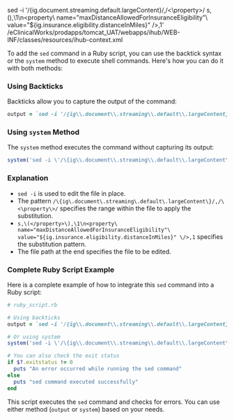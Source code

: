 sed -i '/{ig\.document\.streaming\.default\.largeContent}/,/\<\property\>/ s,\(</property>\),\1\n<property\ name="maxDistanceAllowedForInsuranceEligibility"\ value="${ig.insurance.eligibility.distanceInMiles}" \/>,1' /eClinicalWorks/prodapps/tomcat_UAT/webapps/ihub/WEB-INF/classes/resources/ihub-context.xml



To add the `sed` command in a Ruby script, you can use the backtick syntax or the `system` method to execute shell commands. Here's how you can do it with both methods:

### Using Backticks

Backticks allow you to capture the output of the command:

```ruby
output = `sed -i '/{ig\\.document\\.streaming\\.default\\.largeContent}/,/<\\property>/ s,\\(</property>\\),\\1\\n<property\\ name="maxDistanceAllowedForInsuranceEligibility"\\ value="${ig.insurance.eligibility.distanceInMiles}" \\/>,1' /eClinicalWorks/prodapps/tomcat_UAT/webapps/ihub/WEB-INF/classes/resources/ihub-context.xml`
```

### Using `system` Method

The `system` method executes the command without capturing its output:

```ruby
system('sed -i \'/\{ig\\.document\\.streaming\\.default\\.largeContent\}/,/<\\property>/ s,\\(</property>\\),\\1\\n<property\\ name="maxDistanceAllowedForInsuranceEligibility"\\ value="${ig.insurance.eligibility.distanceInMiles}" \\/>,1\' /eClinicalWorks/prodapps/tomcat_UAT/webapps/ihub/WEB-INF/classes/resources/ihub-context.xml')
```

### Explanation

- `sed -i` is used to edit the file in place.
- The pattern `/\{ig\.document\.streaming\.default\.largeContent\}/,/\<\property\>/` specifies the range within the file to apply the substitution.
- `s,\(</property>\),\1\n<property\ name="maxDistanceAllowedForInsuranceEligibility"\ value="${ig.insurance.eligibility.distanceInMiles}" \/>,1` specifies the substitution pattern.
- The file path at the end specifies the file to be edited.

### Complete Ruby Script Example

Here is a complete example of how to integrate this `sed` command into a Ruby script:

```ruby
# ruby_script.rb

# Using backticks
output = `sed -i '/{ig\\.document\\.streaming\\.default\\.largeContent}/,/<\\property>/ s,\\(</property>\\),\\1\\n<property\\ name="maxDistanceAllowedForInsuranceEligibility"\\ value="${ig.insurance.eligibility.distanceInMiles}" \\/>,1' /eClinicalWorks/prodapps/tomcat_UAT/webapps/ihub/WEB-INF/classes/resources/ihub-context.xml`

# Or using system
system('sed -i \'/\{ig\\.document\\.streaming\\.default\\.largeContent\}/,/<\\property>/ s,\\(</property>\\),\\1\\n<property\\ name="maxDistanceAllowedForInsuranceEligibility"\\ value="${ig.insurance.eligibility.distanceInMiles}" \\/>,1\' /eClinicalWorks/prodapps/tomcat_UAT/webapps/ihub/WEB-INF/classes/resources/ihub-context.xml')

# You can also check the exit status
if $?.exitstatus != 0
  puts "An error occurred while running the sed command"
else
  puts "sed command executed successfully"
end
```

This script executes the `sed` command and checks for errors. You can use either method (`output` or `system`) based on your needs.